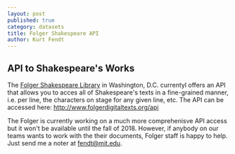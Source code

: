 ```yaml
---
layout: post
published: true
category: datasets
title: Folger Shakespeare API
author: Kurt Fendt
---
```

## API to Shakespeare's Works

The [Folger Shakespeare Library](https://www.folger.edu) in Washington, D.C. currentyl offers an API that allows you to acces all of Shakespeare's texts in a fine-grained manner, i.e. per line, the characters on stage for any given line, etc. The API can be accessed here: http://www.folgerdigitaltexts.org/api

The Folger is currently working on a much more comprehenisve API access but it won't be available until the fall of 2018. However, if anybody on our teams wants to work with the their documents, Folger staff is happy to help. Just send me a noter at fendt@mit.edu.